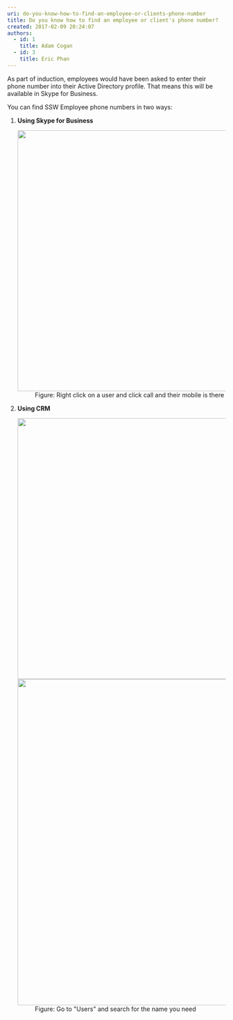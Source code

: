 ```yaml
---
uri: do-you-know-how-to-find-an-employee-or-clients-phone-number
title: Do you know how to find an employee or client's phone number?
created: 2017-02-09 20:24:07
authors:
  - id: 1
    title: Adam Cogan
  - id: 3
    title: Eric Phan
---
```





<span class='intro'> <p class="ssw15-rteElement-P">As part of induction, employees would have been asked to enter their phone number into their Active Directory profile. That means this will be available in Skype for Business.</p><p class="ssw15-rteElement-P">You can find SSW Employee phone numbers in two ways&#58;​​​<br></p> </span>

<ol><li>
      <strong>Using Skype for Business</strong> 
      <dl class="image"><dt>
            <img src="https&#58;//sugarlearning.com/ItemContentImage/Image?id=0f3117ef-a47d-45cd-9a98-49aa0fa88e8e" alt="" style="width&#58;600px;" />
         </dt><dd>Figure&#58; Right click on a user and click call and their mobile is there</dd></dl></li><li>
      <strong>Using CRM</strong> 
      <dl class="image"><dt>
            <img src="https&#58;//sugarlearning.com/ItemContentImage/Image?id=75e73742-8266-4fdc-82cb-9c5d716d3440" alt="" style="width&#58;600px;" /> 
         </dt><dt>
            <img src="https&#58;//sugarlearning.com/ItemContentImage/Image?id=3da4d8f3-dc71-4fa6-9f32-dbea0baffca9" alt="" style="width&#58;750px;" />
         </dt><dd>Figure&#58; Go to &quot;Users&quot; and search for the name you need​<br></dd></dl></li></ol>​<br>


